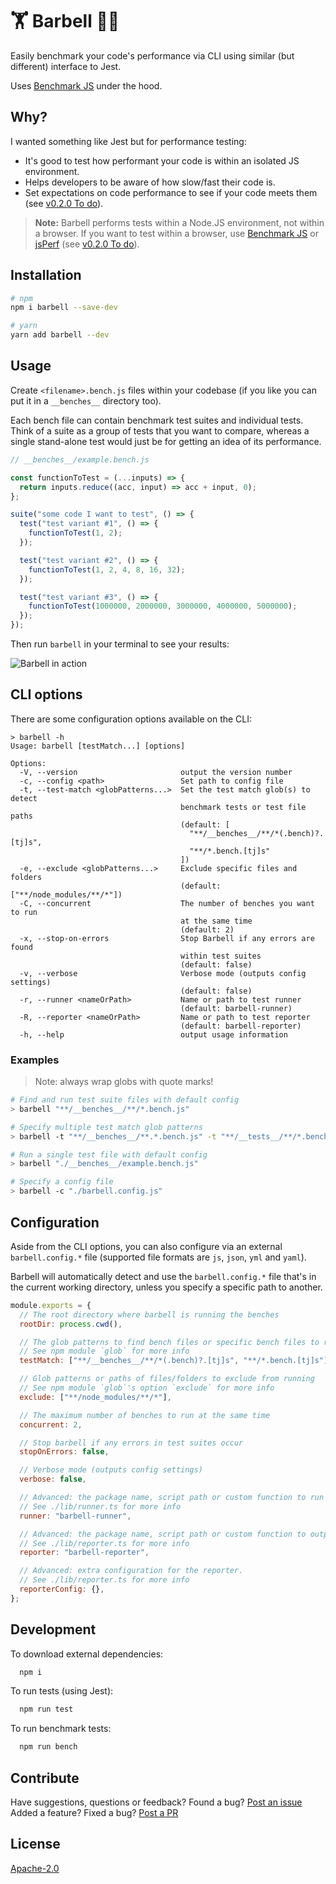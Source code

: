 # 🏋️‍ Barbell 🏋️‍♀️

Easily benchmark your code's performance via CLI using similar (but different) interface to Jest.

Uses [Benchmark JS](https://benchmarkjs.com/) under the hood.

## Why?

I wanted something like Jest but for performance testing:

- It's good to test how performant your code is within an isolated JS environment.
- Helps developers to be aware of how slow/fast their code is.
- Set expectations on code performance to see if your code meets them (see [v0.2.0 To do](https://github.com/lvl99/barbell/projects/1)).

> **Note:** Barbell performs tests within a Node.JS environment, not within a browser. If you want to test within a browser, use [Benchmark JS](https://benchmarkjs.com/) or [jsPerf](https://jsperf.com/) (see [v0.2.0 To do](https://github.com/lvl99/barbell/projects/1)).

## Installation

```sh
# npm
npm i barbell --save-dev

# yarn
yarn add barbell --dev
```

## Usage

Create `<filename>.bench.js` files within your codebase (if you like you can put it in a `__benches__` directory too).

Each bench file can contain benchmark test suites and individual tests. Think of a suite as a group of tests that you want to compare, whereas a single stand-alone test would just be for getting an idea of its performance.

```javascript
// __benches__/example.bench.js

const functionToTest = (...inputs) => {
  return inputs.reduce((acc, input) => acc + input, 0);
};

suite("some code I want to test", () => {
  test("test variant #1", () => {
    functionToTest(1, 2);
  });

  test("test variant #2", () => {
    functionToTest(1, 2, 4, 8, 16, 32);
  });

  test("test variant #3", () => {
    functionToTest(1000000, 2000000, 3000000, 4000000, 5000000);
  });
});
```

Then run `barbell` in your terminal to see your results:

![Barbell in action](//unpkg.com/barbell@0.1.3/screenshot.gif)

## CLI options

There are some configuration options available on the CLI:

```
> barbell -h
Usage: barbell [testMatch...] [options]

Options:
  -V, --version                       output the version number
  -c, --config <path>                 Set path to config file
  -t, --test-match <globPatterns...>  Set the test match glob(s) to detect
                                      benchmark tests or test file paths
                                      (default: [
                                        "**/__benches__/**/*(.bench)?.[tj]s",
                                        "**/*.bench.[tj]s"
                                      ])
  -e, --exclude <globPatterns...>     Exclude specific files and folders
                                      (default: ["**/node_modules/**/*"])
  -C, --concurrent                    The number of benches you want to run
                                      at the same time
                                      (default: 2)
  -x, --stop-on-errors                Stop Barbell if any errors are found
                                      within test suites
                                      (default: false)
  -v, --verbose                       Verbose mode (outputs config settings)
                                      (default: false)
  -r, --runner <nameOrPath>           Name or path to test runner
                                      (default: barbell-runner)
  -R, --reporter <nameOrPath>         Name or path to test reporter
                                      (default: barbell-reporter)
  -h, --help                          output usage information
```

### Examples

> Note: always wrap globs with quote marks!

```bash
# Find and run test suite files with default config
> barbell "**/__benches__/**/*.bench.js"

# Specify multiple test match glob patterns
> barbell -t "**/__benches__/**.*.bench.js" -t "**/__tests__/**/*.bench.js"

# Run a single test file with default config
> barbell "./__benches__/example.bench.js"

# Specify a config file
> barbell -c "./barbell.config.js"
```

## Configuration

Aside from the CLI options, you can also configure via an external `barbell.config.*` file (supported file formats are `js`, `json`, `yml` and `yaml`).

Barbell will automatically detect and use the `barbell.config.*` file that's in the current working directory, unless you specify a specific path to another.

```javascript
module.exports = {
  // The root directory where barbell is running the benches
  rootDir: process.cwd(),

  // The glob patterns to find bench files or specific bench files to run
  // See npm module `glob` for more info
  testMatch: ["**/__benches__/**/*(.bench)?.[tj]s", "**/*.bench.[tj]s"],

  // Glob patterns or paths of files/folders to exclude from running
  // See npm module `glob`'s option `exclude` for more info
  exclude: ["**/node_modules/**/*"],

  // The maximum number of benches to run at the same time
  concurrent: 2,

  // Stop barbell if any errors in test suites occur
  stopOnErrors: false,

  // Verbose mode (outputs config settings)
  verbose: false,

  // Advanced: the package name, script path or custom function to run bench files with
  // See ./lib/runner.ts for more info
  runner: "barbell-runner",

  // Advanced: the package name, script path or custom function to output a report
  // See ./lib/reporter.ts for more info
  reporter: "barbell-reporter",

  // Advanced: extra configuration for the reporter.
  // See ./lib/reporter.ts for more info
  reporterConfig: {},
};
```

## Development

To download external dependencies:

```bash
  npm i
```

To run tests (using Jest):

```bash
  npm run test
```

To run benchmark tests:

```bash
  npm run bench
```

## Contribute

Have suggestions, questions or feedback? Found a bug? [Post an issue](https://github.com/lvl99/barbell/issues)
Added a feature? Fixed a bug? [Post a PR](https://github.com/lvl99/barbell/compare)

## License

[Apache-2.0](LICENSE.md)
